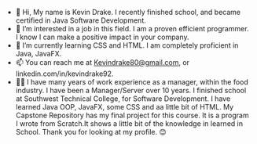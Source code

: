 - 👋 Hi, My name is Kevin Drake. I recently finished school, and became certified in Java Software Development.
- 👀 I’m interested in a job in this field. I am a proven efficient programmer. I know I can make a positive impact in your company.
- 🌱 I’m currently learning CSS and HTML. I am completely proficient in Java, JavaFX.
- 📫 You can reach me at Kevindrake80@gmail.com, or linkedin.com/in/kevindrake92. 
- 🐱‍🏍 I have many years of work experience as a manager, within the food industry. I have been a Manager/Server over 10 years. I finished school at Southwest Technical College, for Software Development. I have learned Java OOP, JavaFX, some CSS and aa little bit of HTML. My Capstone Repository has my final project for this course. It is a program I wrote from Scratch.It shows a little bit of the knowledge in learned in School. Thank you for looking at my profile. 😊

<!---
KDrake80/KDrake80 is a ✨ special ✨ repository because its `README.md` (this file) appears on your GitHub profile.
You can click the Preview link to take a look at your changes.
--->
